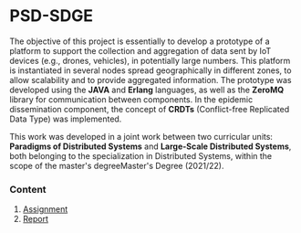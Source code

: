 # PSD-SDGE

The objective of this project is essentially to develop a prototype of a platform to support the collection and aggregation of data sent by IoT devices (e.g., drones, vehicles), in potentially large numbers. This platform is instantiated in several nodes spread geographically in different zones, to allow scalability and to provide aggregated information. The prototype was developed using the **JAVA** and **Erlang** languages, as well as the **ZeroMQ** library for communication between components. In the epidemic dissemination component, the concept of **CRDTs** (Conflict-free Replicated Data Type) was implemented.

This work was developed in a joint work between two curricular units: **Paradigms of Distributed Systems** and **Large-Scale Distributed Systems**, both belonging to the specialization in Distributed Systems, within the scope of the master's degreeMaster's Degree (2021/22).

### Content

1. [Assignment](assignment.pdf)
2. [Report](report.pdf)
